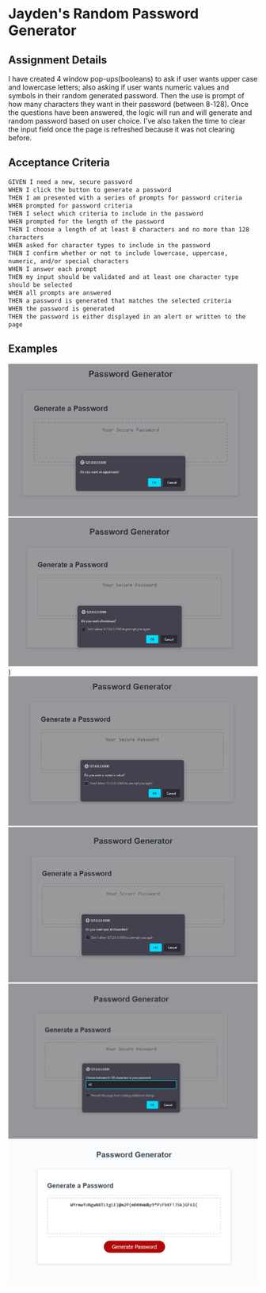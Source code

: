 # Jayden's Random Password Generator

## Assignment Details

I have created 4 window pop-ups(booleans) to ask if user wants upper case and lowercase letters; also asking if user wants numeric values and symbols in their random generated password.
Then the use is prompt of how many characters they want in their password (between 8-128).
Once the questions have been answered, the logic will run and will generate and random password based on user choice.
I've also taken the time to clear the input field once the page is refreshed because it was not clearing before.

## Acceptance Criteria

```
GIVEN I need a new, secure password
WHEN I click the button to generate a password
THEN I am presented with a series of prompts for password criteria
WHEN prompted for password criteria
THEN I select which criteria to include in the password
WHEN prompted for the length of the password
THEN I choose a length of at least 8 characters and no more than 128 characters
WHEN asked for character types to include in the password
THEN I confirm whether or not to include lowercase, uppercase, numeric, and/or special characters
WHEN I answer each prompt
THEN my input should be validated and at least one character type should be selected
WHEN all prompts are answered
THEN a password is generated that matches the selected criteria
WHEN the password is generated
THEN the password is either displayed in an alert or written to the page
```

## Examples

![Asking for uppercase](./Assets/demo-1.png)
![Asking for lowercase](./Assets/demo-2.png))
![Asking for numeric value](./Assets/demo-3.png)
![Asking for special characters](./Assets/demo-4.png)
![Asking for password length](./Assets/demo-5.png)
![Password generated](./Assets/demo-6.png)


